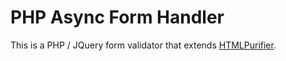 # PHP Async Form Handler
This is a PHP / JQuery form validator that extends [HTMLPurifier](http://htmlpurifier.org/). 
